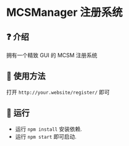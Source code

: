 # MCSManager 注册系统

## ❓ 介绍

拥有一个精致 GUI 的 MCSM 注册系统

## 🚀 使用方法

打开 `http://your.website/register/` 即可

## 🚗 运行

- 运行 `npm install` 安装依赖.
- 运行 `npm start` 即可启动.
